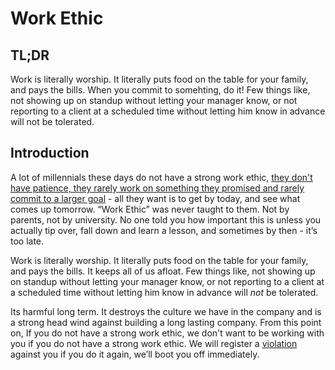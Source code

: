 # Work Ethic

## TL;DR

Work is literally worship. It literally puts food on the table for your family, and pays the bills. When you commit to somehting, do it! Few things like, not showing up on standup without letting your manager know, or not reporting to a client at a scheduled time without letting him know in advance will not be tolerated.

## Introduction

A lot of millennials these days do not have a strong work ethic, [they don't have patience, they rarely work on something they promised and rarely commit to a larger goal](https://www.youtube.com/watch?v=NEsUudZvntE) - all they want is to get by today, and see what comes up tomorrow. “Work Ethic” was never taught to them. Not by parents, not by university. No one told you how important this is unless you actually tip over, fall down and learn a lesson, and sometimes by then - it’s too late.

Work is literally worship. It literally puts food on the table for your family, and pays the bills. It keeps all of us afloat.  Few things like, not showing up on standup without letting your manager  know, or not reporting to a client at a scheduled time without letting him know in advance will *not* be tolerated.

Its harmful long term. It destroys the culture we have in the company and is a strong head wind against building a long lasting company. From this point on, If you do not have a strong work ethic, we don't want to be working with you if you do not have a strong work ethic. We will register a [violation](/people-operations/violation/README.md) against you if you do it again, we’ll boot you off immediately.  
